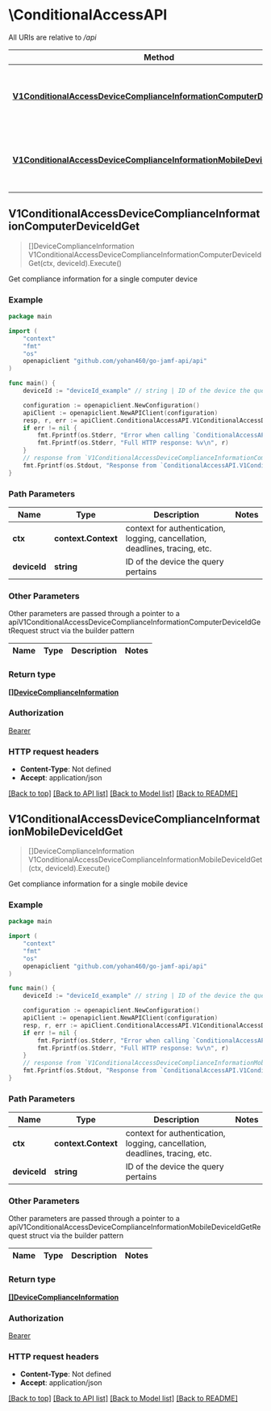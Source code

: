 # \ConditionalAccessAPI

All URIs are relative to */api*

Method | HTTP request | Description
------------- | ------------- | -------------
[**V1ConditionalAccessDeviceComplianceInformationComputerDeviceIdGet**](ConditionalAccessAPI.md#V1ConditionalAccessDeviceComplianceInformationComputerDeviceIdGet) | **Get** /v1/conditional-access/device-compliance-information/computer/{deviceId} | Get compliance information for a single computer device
[**V1ConditionalAccessDeviceComplianceInformationMobileDeviceIdGet**](ConditionalAccessAPI.md#V1ConditionalAccessDeviceComplianceInformationMobileDeviceIdGet) | **Get** /v1/conditional-access/device-compliance-information/mobile/{deviceId} | Get compliance information for a single mobile device



## V1ConditionalAccessDeviceComplianceInformationComputerDeviceIdGet

> []DeviceComplianceInformation V1ConditionalAccessDeviceComplianceInformationComputerDeviceIdGet(ctx, deviceId).Execute()

Get compliance information for a single computer device



### Example

```go
package main

import (
    "context"
    "fmt"
    "os"
    openapiclient "github.com/yohan460/go-jamf-api/api"
)

func main() {
    deviceId := "deviceId_example" // string | ID of the device the query pertains

    configuration := openapiclient.NewConfiguration()
    apiClient := openapiclient.NewAPIClient(configuration)
    resp, r, err := apiClient.ConditionalAccessAPI.V1ConditionalAccessDeviceComplianceInformationComputerDeviceIdGet(context.Background(), deviceId).Execute()
    if err != nil {
        fmt.Fprintf(os.Stderr, "Error when calling `ConditionalAccessAPI.V1ConditionalAccessDeviceComplianceInformationComputerDeviceIdGet``: %v\n", err)
        fmt.Fprintf(os.Stderr, "Full HTTP response: %v\n", r)
    }
    // response from `V1ConditionalAccessDeviceComplianceInformationComputerDeviceIdGet`: []DeviceComplianceInformation
    fmt.Fprintf(os.Stdout, "Response from `ConditionalAccessAPI.V1ConditionalAccessDeviceComplianceInformationComputerDeviceIdGet`: %v\n", resp)
}
```

### Path Parameters


Name | Type | Description  | Notes
------------- | ------------- | ------------- | -------------
**ctx** | **context.Context** | context for authentication, logging, cancellation, deadlines, tracing, etc.
**deviceId** | **string** | ID of the device the query pertains | 

### Other Parameters

Other parameters are passed through a pointer to a apiV1ConditionalAccessDeviceComplianceInformationComputerDeviceIdGetRequest struct via the builder pattern


Name | Type | Description  | Notes
------------- | ------------- | ------------- | -------------


### Return type

[**[]DeviceComplianceInformation**](DeviceComplianceInformation.md)

### Authorization

[Bearer](../README.md#Bearer)

### HTTP request headers

- **Content-Type**: Not defined
- **Accept**: application/json

[[Back to top]](#) [[Back to API list]](../README.md#documentation-for-api-endpoints)
[[Back to Model list]](../README.md#documentation-for-models)
[[Back to README]](../README.md)


## V1ConditionalAccessDeviceComplianceInformationMobileDeviceIdGet

> []DeviceComplianceInformation V1ConditionalAccessDeviceComplianceInformationMobileDeviceIdGet(ctx, deviceId).Execute()

Get compliance information for a single mobile device



### Example

```go
package main

import (
    "context"
    "fmt"
    "os"
    openapiclient "github.com/yohan460/go-jamf-api/api"
)

func main() {
    deviceId := "deviceId_example" // string | ID of the device the query pertains

    configuration := openapiclient.NewConfiguration()
    apiClient := openapiclient.NewAPIClient(configuration)
    resp, r, err := apiClient.ConditionalAccessAPI.V1ConditionalAccessDeviceComplianceInformationMobileDeviceIdGet(context.Background(), deviceId).Execute()
    if err != nil {
        fmt.Fprintf(os.Stderr, "Error when calling `ConditionalAccessAPI.V1ConditionalAccessDeviceComplianceInformationMobileDeviceIdGet``: %v\n", err)
        fmt.Fprintf(os.Stderr, "Full HTTP response: %v\n", r)
    }
    // response from `V1ConditionalAccessDeviceComplianceInformationMobileDeviceIdGet`: []DeviceComplianceInformation
    fmt.Fprintf(os.Stdout, "Response from `ConditionalAccessAPI.V1ConditionalAccessDeviceComplianceInformationMobileDeviceIdGet`: %v\n", resp)
}
```

### Path Parameters


Name | Type | Description  | Notes
------------- | ------------- | ------------- | -------------
**ctx** | **context.Context** | context for authentication, logging, cancellation, deadlines, tracing, etc.
**deviceId** | **string** | ID of the device the query pertains | 

### Other Parameters

Other parameters are passed through a pointer to a apiV1ConditionalAccessDeviceComplianceInformationMobileDeviceIdGetRequest struct via the builder pattern


Name | Type | Description  | Notes
------------- | ------------- | ------------- | -------------


### Return type

[**[]DeviceComplianceInformation**](DeviceComplianceInformation.md)

### Authorization

[Bearer](../README.md#Bearer)

### HTTP request headers

- **Content-Type**: Not defined
- **Accept**: application/json

[[Back to top]](#) [[Back to API list]](../README.md#documentation-for-api-endpoints)
[[Back to Model list]](../README.md#documentation-for-models)
[[Back to README]](../README.md)

